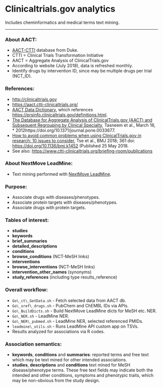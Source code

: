 # Clinicaltrials.gov analytics
Includes cheminformatics and medical terms text mining.

---

### About AACT:
* [AACT-CTTI](https://aact.ctti-clinicaltrials.org/) database from Duke.
* CTTI = Clinical Trials Transformation Initiative
* AACT = Aggregate Analysis of ClinicalTrials.gov
* According to website (July 2018), data is refreshed monthly.
* Identify drugs by intervention ID, since may be multiple drugs per trial (NCT\_ID).

### References:
* <http://clinicaltrials.gov>
* <https://aact.ctti-clinicaltrials.org/>
* [AACT Data Dictionary](https://aact.ctti-clinicaltrials.org/data_dictionary), which references <https://prsinfo.clinicaltrials.gov/definitions.html>.
* [The Database for Aggregate Analysis of ClinicalTrials.gov (AACT) and Subsequent Regrouping by Clinical Specialty](https://journals.plos.org/plosone/article?id=10.1371/journal.pone.0033677), Tasneem et al., March 16, * 2012https://doi.org/10.1371/journal.pone.0033677.
* [How to avoid common problems when using ClinicalTrials.gov in research: 10 issues to consider](https://www.bmj.com/content/361/bmj.k1452), Tse et al., BMJ 2018; 361 doi: https://doi.org/10.1136/bmj.k1452 (Published 25 May 2018.
* See also: <https://www.ctti-clinicaltrials.org/briefing-room/publications>

### About NextMove LeadMine:
* Text mining performed with [NextMove LeadMine](http://nextmovesoftware.com).

### Purpose:
* Associate drugs with diseases/phenotypes.
* Associate protein targets with diseases/phenotypes.
* Associate drugs with protein targets.

### Tables of interest:
* **studies**
* **keywords**
* **brief\_summaries**
* **detailed\_descriptions**
* **conditions**
* **browse\_conditions**           (NCT-MeSH links)
* **interventions**
* **browse\_interventions**        (NCT-MeSH links)
* **intervention\_other\_names**    (synonyms)
* **study\_references**            (including type results\_reference)

### Overall workflow:
* `Go\_ct\_GetData.sh` - Fetch selected data from AACT db.
* `Go\_xref\_drugs.sh` - PubChem and ChEMBL IDs via APIs.
* `Go\_BuildDicts.sh` - Build NextMove LeadMine dicts for MeSH etc. NER.
* `Go\_NER.sh` - LeadMine NER.
* `Go\_NER\_pubmed.sh` - LeadMine NER, selected referenced PMIDs.
* `leadmine\_utils.sh` - Runs LeadMine API custom app on TSVs.
* Results analyzed for associations via R codes.

### Association semantics:
* **keywords**, **conditions** and **summaries**: reported terms and free text which may be text mined for other intended associations.
* **studies**, **descriptions** and **conditions** text mined for MeSH disease/phenotype terms.  These free text fields may indicate both the intended and other conditions, symptoms and phenotypic traits, which may be non-obvious from the study design.
